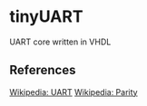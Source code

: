 # tinyUART
UART core written in VHDL




## References

[Wikipedia: UART](https://en.wikipedia.org/wiki/Universal_asynchronous_receiver-transmitter)
[Wikipedia: Parity](https://en.wikipedia.org/wiki/Parity_bit)
